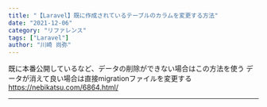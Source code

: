 ```yaml
---
title: "【Laravel】既に作成されているテーブルのカラムを変更する方法"
date: "2021-12-06"
category: "リファレンス"
tags: ["Laravel"]
author: "川崎 尚弥"
---
```


既に本番公開しているなど、データの削除ができない場合はこの方法を使う
データが消えて良い場合は直接migrationファイルを変更する
https://nebikatsu.com/6864.html/

---